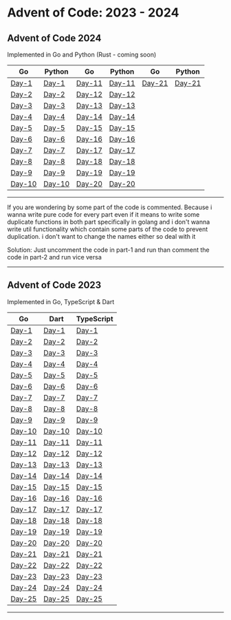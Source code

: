 # Advent of Code: 2023 - 2024

## Advent of Code 2024

Implemented in Go and Python (Rust - coming soon)

|**Go**|**Python**|**Go**|**Python**|**Go**|**Python**|
|------|----------|------|----------|------|----------|
|[Day-1](2024/Go/Day1)|[Day-1](2024/Python/Day1)|[Day-11](2024/Go/Day11)|[Day-11](2024/Python/Day11)|[Day-21](2024/Go/Day21)|[Day-21](2024/Python/Day21)|
|[Day-2](2024/Go/Day2)|[Day-2](2024/Python/Day2)|[Day-12](2024/Go/Day12)|[Day-12](2024/Python/Day12)|
|[Day-3](2024/Go/Day3)|[Day-3](2024/Python/Day3)|[Day-13](2024/Go/Day13)|[Day-13](2024/Python/Day13)|
|[Day-4](2024/Go/Day4)|[Day-4](2024/Python/Day4)|[Day-14](2024/Go/Day14)|[Day-14](2024/Python/Day14)|
|[Day-5](2024/Go/Day5)|[Day-5](2024/Python/Day5)|[Day-15](2024/Go/Day15)|[Day-15](2024/Python/Day15)|
|[Day-6](2024/Go/Day6)|[Day-6](2024/Python/Day6)|[Day-16](2024/Go/Day16)|[Day-16](2024/Python/Day16)|
|[Day-7](2024/Go/Day7)|[Day-7](2024/Python/Day7)|[Day-17](2024/Go/Day17)|[Day-17](2024/Python/Day17)|
|[Day-8](2024/Go/Day8)|[Day-8](2024/Python/Day8)|[Day-18](2024/Go/Day18)|[Day-18](2024/Python/Day18)|
|[Day-9](2024/Go/Day9)|[Day-9](2024/Python/Day9)|[Day-19](2024/Go/Day19)|[Day-19](2024/Python/Day19)|
|[Day-10](2024/Go/Day10)|[Day-10](2024/Python/Day10)|[Day-20](2024/Go/Day20)|[Day-20](2024/Python/Day20)|

---
If you are wondering by some part of the code is commented. Because i wanna write  pure code for every part even if it means to write some duplicate functions in both part specifically in golang and i don't wanna write util functionality which contain some parts of the code to prevent duplication. i don't want to change the names either so deal with it

Solution: Just uncomment the code in part-1 and run than comment the code in part-2 and run vice versa

---

## Advent of Code 2023

Implemented in Go, TypeScript & Dart

|**Go**|**Dart**|**TypeScript**|
|------|--------|--------------|
|[Day-1](2023/Go/Day1)|[Day-1](2023/Dart/Day1)|[Day-1](2023/TypeScript/Day1)|
|[Day-2](2023/Go/Day2)|[Day-2](2023/Dart/Day2)|[Day-2](2023/TypeScript/Day2)|
|[Day-3](2023/Go/Day3)|[Day-3](2023/Dart/Day3)|[Day-3](2023/TypeScript/Day3)|
|[Day-4](2023/Go/Day4)|[Day-4](2023/Dart/Day4)|[Day-4](2023/TypeScript/Day4)|
|[Day-5](2023/Go/Day5)|[Day-5](2023/Dart/Day5)|[Day-5](2023/TypeScript/Day5)|
|[Day-6](2023/Go/Day6)|[Day-6](2023/Dart/Day6)|[Day-6](2023/TypeScript/Day6)|
|[Day-7](2023/Go/Day7)|[Day-7](2023/Dart/Day7)|[Day-7](2023/TypeScript/Day7)|
|[Day-8](2023/Go/Day8)|[Day-8](2023/Dart/Day8)|[Day-8](2023/TypeScript/Day8)|
|[Day-9](2023/Go/Day9)|[Day-9](2023/Dart/Day9)|[Day-9](2023/TypeScript/Day9)|
|[Day-10](2023/Go/Day10)|[Day-10](2023/Dart/Day10)|[Day-10](2023/TypeScript/Day10)|
|[Day-11](2023/Go/Day11)|[Day-11](2023/Dart/Day11)|[Day-11](2023/TypeScript/Day11)|
|[Day-12](2023/Go/Day12)|[Day-12](2023/Dart/Day12)|[Day-12](2023/TypeScript/Day12)|
|[Day-13](2023/Go/Day13)|[Day-13](2023/Dart/Day13)|[Day-13](2023/TypeScript/Day13)|
|[Day-14](2023/Go/Day14)|[Day-14](2023/Dart/Day14)|[Day-14](2023/TypeScript/Day14)|
|[Day-15](2023/Go/Day15)|[Day-15](2023/Dart/Day15)|[Day-15](2023/TypeScript/Day15)|
|[Day-16](2023/Go/Day16)|[Day-16](2023/Dart/Day16)|[Day-16](2023/TypeScript/Day16)|
|[Day-17](2023/Go/Day17)|[Day-17](2023/Dart/Day17)|[Day-17](2023/TypeScript/Day17)|
|[Day-18](2023/Go/Day18)|[Day-18](2023/Dart/Day18)|[Day-18](2023/TypeScript/Day18)|
|[Day-19](2023/Go/Day19)|[Day-19](2023/Dart/Day19)|[Day-19](2023/TypeScript/Day19)|
|[Day-20](2023/Go/Day20)|[Day-20](2023/Dart/Day20)|[Day-20](2023/TypeScript/Day20)|
|[Day-21](2023/Go/Day21)|[Day-21](2023/Dart/Day21)|[Day-21](2023/TypeScript/Day21)|
|[Day-22](2023/Go/Day22)|[Day-22](2023/Dart/Day22)|[Day-22](2023/TypeScript/Day22)|
|[Day-23](2023/Go/Day23)|[Day-23](2023/Dart/Day23)|[Day-23](2023/TypeScript/Day23)|
|[Day-24](2023/Go/Day24)|[Day-24](2023/Dart/Day24)|[Day-24](2023/TypeScript/Day24)|
|[Day-25](2023/Go/Day25)|[Day-25](2023/Dart/Day25)|[Day-25](2023/TypeScript/Day25)|

---

